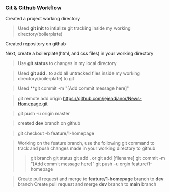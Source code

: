 ### Git & Github Workflow
Created a project working directory
> Used **git init** to intialize git tracking inside my working directory(boilerplate)

Created repository on github

Next, create a boilerplate(html, and css files) in your working directory
> Use **git status** to changes in my local directory

> Used **git add .** to add all untracked files inside my working directory(boilerplate) to git

> Used **git commit -m "[Add commit message here]"

> git remote add origin https://github.com/jejeadjanor/News-Homepage.git

> git push -u origin master

> created **dev** branch on github

> git checkout -b feature/1-homepage

> Working on the feature branch, use the following git command to track and push changes made in your working directory to github
>> git branch
>> git status
>> git add .   or git add [filename]
>> git commit -m "[Add commit message here]"
>> git push -u orgin feature/1-homepage

> Create pull request and merge to **feature/1-homepage** branch to **dev** branch
> Create pull request and merge **dev** branch to **main** branch
